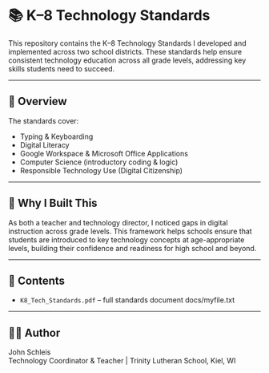 # 📚 K–8 Technology Standards

This repository contains the K–8 Technology Standards I developed and implemented across two school districts. These standards help ensure consistent technology education across all grade levels, addressing key skills students need to succeed.

---

## 🔎 Overview

The standards cover:
- Typing & Keyboarding
- Digital Literacy
- Google Workspace & Microsoft Office Applications
- Computer Science (introductory coding & logic)
- Responsible Technology Use (Digital Citizenship)

---

## 🏫 Why I Built This

As both a teacher and technology director, I noticed gaps in digital instruction across grade levels. This framework helps schools ensure that students are introduced to key technology concepts at age-appropriate levels, building their confidence and readiness for high school and beyond.

---

## 📂 Contents

- `K8_Tech_Standards.pdf` – full standards document docs/myfile.txt



---

## 👨‍💼 Author

John Schleis  
Technology Coordinator & Teacher | Trinity Lutheran School, Kiel, WI

